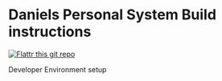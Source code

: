 # Daniels Personal System Build instructions
[![Flattr this git repo](http://api.flattr.com/button/flattr-badge-large.png)](https://flattr.com/submit/auto?user_id=dminca&url=github.com/dminca/dotfiles&title=dotfiles&language=shell&tags=github&category=software)

Developer Environment setup
